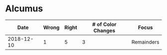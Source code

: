 # Alcumus

| Date | Wrong | Right | # of Color Changes | Focus |
|------|-------|-------|--------------------|-------|
| 2018-12-10 | 1 | 5 | 3 | Remainders |
